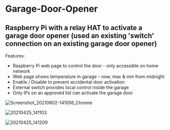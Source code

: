 # Garage-Door-Opener
## Raspberry Pi with a relay HAT to activate a garage door opener (used an existing 'switch' connection on an existing garage door opener)

Features:
  - Raspberry Pi web page to control the door - only accessible on home network
  - Web page shows temperature in garage - now, max & min from midnight
  - Enable / Disable to prevent accidental door activation
  - External switch provides local control inside the garage
  - Only IPs on an approved list can activate the garage door

![Screenshot_20210802-141056_Chrome](https://user-images.githubusercontent.com/30411837/128991054-8d093c03-5bdf-41e5-a993-6b47c27b34a4.jpg)

![20210425_141103](https://user-images.githubusercontent.com/30411837/128991141-6e284f93-cb96-489d-8816-3d32057109bf.jpg)

![20210425_141209](https://user-images.githubusercontent.com/30411837/128991502-967a53f4-af42-40d6-b2a7-9b0f530aefb2.jpg)
